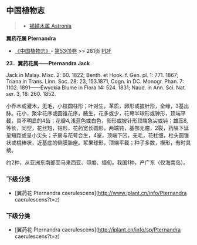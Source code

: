 
## 中国植物志

> * [褐鳞木属  Astronia](Astronia-褐鳞木属.md)

**翼药花属 Pternandra**

* [《中国植物志》](http://www.iplant.cn/frps)- [第53(1)卷](http://www.iplant.cn/frps/vol/53(1)) >> 281页 [PDF](http://www.iplant.cn/frps/pdf/53(1)/281y.pdf)

**23．翼药花属——Pternandra Jack**

Jack in Malay. Misc. 2: 60. 1822; Benth. et Hook. f. Gen. pl. 1: 771. 1867; Triana in Trans. Linn. Soc. 28: 23, 153.1871, Cogn. in DC. Monogr. Phan. 7: 1102. 1891——Ewyckia Blume in Flora 14: 524. 1831; Naud. in Ann. Sci. Nat. ser. 3, 18: 260. 1852.

小乔木或灌木，无毛，小枝圆柱形；叶对生，革质，卵形或披针形，全缘，3基出脉。花小，聚伞花序或圆锥花序，腋生，花多或少，花萼半球形或钟形，顶端平截，具不明显的4齿；花瓣4,浅蓝色或白色，卵形或披针形顶端急尖或钝；雄蕊8,等长，同型，花丝短，钻形，花药宽长圆形，两端钝，基部无瘤，2裂，药隔下延呈短距或呈小尖头；子房与花萼合生，4室，顶端下凹，无毛，花柱细，柱头圆锥状或棍棒状，近基底的侧膜胎座。浆果球形，顶端平截；种子多数，楔形，有时具棱。

约2种，从亚洲东南部至马来西亚、印度、缅甸。我国1种，产广东（仅海南岛）。

### 下级分类
* [翼药花  Pternandra caerulescens](http://www.iplant.cn/info/Pternandra caerulescens?t=z)

### 下级分类
* [翼药花  Pternandra caerulescens](http://iplant.cn/info/sp/Pternandra caerulescens?t=z)
